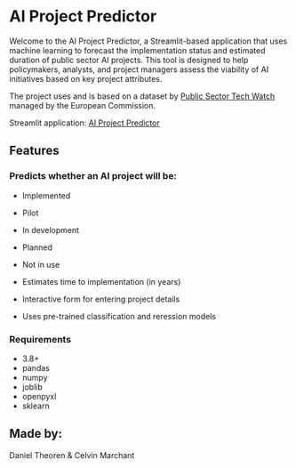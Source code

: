 # AI Project Predictor

Welcome to the AI Project Predictor, a Streamlit-based application that uses machine learning to forecast the implementation status and estimated duration of public sector AI projects. This tool is designed to help policymakers, analysts, and project managers assess the viability of AI initiatives based on key project attributes.

The project uses and is based on a dataset by [Public Sector Tech Watch](https://interoperable-europe.ec.europa.eu/collection/public-sector-tech-watch) managed by the European Commission.

Streamlit application: [AI Project Predictor](ai-eu-project.streamlit.app)

## Features

### Predicts whether an AI project will be:
  - Implemented
  - Pilot
  - In development
  - Planned
  - Not in use

- Estimates time to implementation (in years)
- Interactive form for entering project details
- Uses pre-trained classification and reression models

### Requirements
- 3.8+
- pandas
- numpy
- joblib
- openpyxl
- sklearn

## Made by:
Daniel Theoren & Celvin Marchant